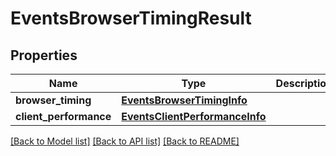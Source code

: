 # EventsBrowserTimingResult

## Properties
Name | Type | Description | Notes
------------ | ------------- | ------------- | -------------
**browser_timing** | [**EventsBrowserTimingInfo**](EventsBrowserTimingInfo.md) |  | [optional] 
**client_performance** | [**EventsClientPerformanceInfo**](EventsClientPerformanceInfo.md) |  | [optional] 

[[Back to Model list]](../README.md#documentation-for-models) [[Back to API list]](../README.md#documentation-for-api-endpoints) [[Back to README]](../README.md)


